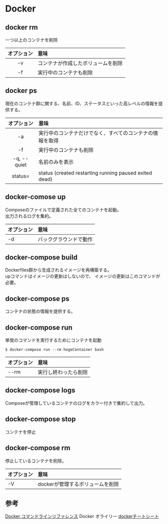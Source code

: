 # Docker 

## docker rm

一つ以上のコンテナを削除

| オプション  | 意味 |
| :--:        | :--  |
| -v          | コンテナが作成したボリュームを削除 |
| -f          | 実行中のコンテナも削除             |

## docker ps

現在のコンテナ群に関する、名前、ID、ステータスといった高レベルの情報を提供する。

| オプション  | 意味 |
| :--:        | :--  |
| -a          | 実行中のコンテナだけでなく、すべてのコンテナの情報を取得 |
| -f          | 実行中のコンテナも削除             |
| -q, --quiet | 名前のみを表示 |
| status=     | status (created 	restarting 	running 	paused 	exited 	dead) |

## docker-comose up

Composeのファイルで定義された全てのコンテナを起動。  
出力されるログを集約。

| オプション | 意味                  |
| --         | :--                   |
| -d         |バックグラウンドで動作 |

## docker-compose build

Dockerfiles群から生成されるイメージを再構築する。  
upコマンドはイメージの更新はしないので、
イメージの更新はこのコマンドが必要。

## docker-compose ps

コンテナの状態の情報を提供する。

## docker-compose run

単発のコマンドを実行するためにコンテナを起動

```
$ docker-compose run --rm hogeContainer bash
```

| オプション | 意味                  |
| --         | :--                   |
| --rm       |実行し終わったら削除   |


## docker-compose logs

Composeが管理しているコンテナのログをカラー付きで集約して出力。

## docker-compose stop

コンテナを停止

## docker-compose rm

停止しているコンテナを削除。

| オプション | 意味                             |
| --         | :--                              |
| -V         | dockerが管理するボリュームを削除 |



## 参考

[Docker コマンドラインリファレンス][*2]
Docker オライリー
[dockerチートシート][*1]

[*1]:http://qiita.com/voluntas/items/68c1fd04dd3d507d4083
[*2]:https://docs.docker.com/engine/reference/commandline

